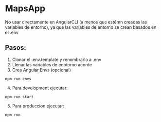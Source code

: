 # MapsApp

No usar directamente en AngularCLI (a menos que estémn creadas las variables de entorno), ya que las variables de entorno se crean basados en el .env

## Pasos: 
1. Clonar el .env.template y renombrarlo a .env
2. Llenar las variables de enotorno acorde
3. Crea Angular Envs (opcional)
```
npm run envs
```

4. Para development ejecutar: 
```
npm run start
```

5. Para produccion ejecutar:
```
npm run
```
